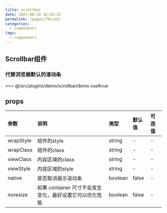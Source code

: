 ```yaml
---
title: scrollbar
date: 2021-08-18 16:54:23
permalink: /pages/f9cca4/
categories:
  - components
tags:
  - components
---
```

## Scrollbar组件

### 代替浏览器默认的滚动条

<InitDemoBlock>
  <scrollbar-demo/>
</InitDemoBlock>

<<< @/src/plugins/demo/scrollbar/demo.vue#vue



## props

参数	| 说明	| 类型	| 默认值	| 可选值
:--- | :---| :--- | :--- | :---
wrapStyle | 组件的style | string | - | -
wrapClass | 组件的class | string | - | -
viewClass | 内容区域的class | string | - | -
viewStyle | 内容区域的style | string | - | -
native | 是否取消展示滚动条 | boolean | false | -
noresize | 如果 container 尺寸不会发生变化，最好设置它可以优化性能 | boolean | false | -